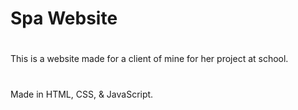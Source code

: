 # Spa Website

# 
This is a website made for a client of mine for 
her project at school. 

# 
Made in HTML, CSS, &  JavaScript.
